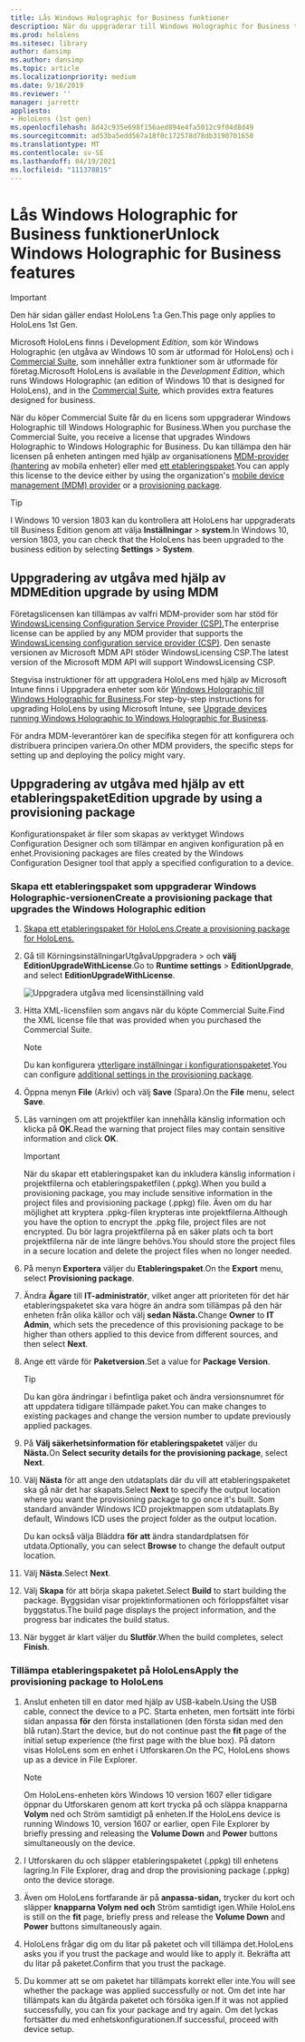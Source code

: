 ```yaml
---
title: Lås Windows Holographic for Business funktioner
description: När du uppgraderar till Windows Holographic for Business tillhandahåller HoloLens extra funktioner som är utformade för företag.
ms.prod: hololens
ms.sitesec: library
author: dansimp
ms.author: dansimp
ms.topic: article
ms.localizationpriority: medium
ms.date: 9/16/2019
ms.reviewer: ''
manager: jarrettr
appliesto:
- HoloLens (1st gen)
ms.openlocfilehash: 8d42c935e698f156aed894e4fa5012c9f04d8d49
ms.sourcegitcommit: ad53ba5edd567a18f0c172578d78db3190701650
ms.translationtype: MT
ms.contentlocale: sv-SE
ms.lasthandoff: 04/19/2021
ms.locfileid: "111378815"
---
```

# <a name="unlock-windows-holographic-for-business-features"></a><span data-ttu-id="e69b0-103">Lås Windows Holographic for Business funktioner</span><span class="sxs-lookup"><span data-stu-id="e69b0-103">Unlock Windows Holographic for Business features</span></span>

> [!IMPORTANT]
> <span data-ttu-id="e69b0-104">Den här sidan gäller endast HoloLens 1:a Gen.</span><span class="sxs-lookup"><span data-stu-id="e69b0-104">This page only applies to HoloLens 1st Gen.</span></span>

<span data-ttu-id="e69b0-105">Microsoft HoloLens finns i Development *Edition*, som kör Windows Holographic (en utgåva av Windows 10 som är utformad för HoloLens) och i [Commercial Suite](hololens-commercial-features.md), som innehåller extra funktioner som är utformade för företag.</span><span class="sxs-lookup"><span data-stu-id="e69b0-105">Microsoft HoloLens is available in the *Development Edition*, which runs Windows Holographic (an edition of Windows 10 that is designed for HoloLens), and in the [Commercial Suite](hololens-commercial-features.md), which provides extra features designed for business.</span></span>

<span data-ttu-id="e69b0-106">När du köper Commercial Suite får du en licens som uppgraderar Windows Holographic till Windows Holographic for Business.</span><span class="sxs-lookup"><span data-stu-id="e69b0-106">When you purchase the Commercial Suite, you receive a license that upgrades Windows Holographic to Windows Holographic for Business.</span></span> <span data-ttu-id="e69b0-107">Du kan tillämpa den här licensen på enheten antingen med hjälp av organisationens [MDM-provider (hantering](#edition-upgrade-by-using-mdm) av mobila enheter) eller med [ett etableringspaket](#edition-upgrade-by-using-a-provisioning-package).</span><span class="sxs-lookup"><span data-stu-id="e69b0-107">You can apply this license to the device either by using the organization's [mobile device management (MDM) provider](#edition-upgrade-by-using-mdm) or a [provisioning package](#edition-upgrade-by-using-a-provisioning-package).</span></span>

> [!TIP]
> <span data-ttu-id="e69b0-108">I Windows 10 version 1803 kan du kontrollera att HoloLens har uppgraderats till Business Edition genom att välja **Inställningar**  >  **system**.</span><span class="sxs-lookup"><span data-stu-id="e69b0-108">In Windows 10, version 1803, you can check that the HoloLens has been upgraded to the business edition by selecting **Settings** > **System**.</span></span>

## <a name="edition-upgrade-by-using-mdm"></a><span data-ttu-id="e69b0-109">Uppgradering av utgåva med hjälp av MDM</span><span class="sxs-lookup"><span data-stu-id="e69b0-109">Edition upgrade by using MDM</span></span>

<span data-ttu-id="e69b0-110">Företagslicensen kan tillämpas av valfri MDM-provider som har stöd för [WindowsLicensing Configuration Service Provider (CSP).](https://msdn.microsoft.com/library/windows/hardware/dn904983.aspx)</span><span class="sxs-lookup"><span data-stu-id="e69b0-110">The enterprise license can be applied by any MDM provider that supports the [WindowsLicensing configuration service provider (CSP)](https://msdn.microsoft.com/library/windows/hardware/dn904983.aspx).</span></span> <span data-ttu-id="e69b0-111">Den senaste versionen av Microsoft MDM API stöder WindowsLicensing CSP.</span><span class="sxs-lookup"><span data-stu-id="e69b0-111">The latest version of the Microsoft MDM API will support WindowsLicensing CSP.</span></span>

<span data-ttu-id="e69b0-112">Stegvisa instruktioner för att uppgradera HoloLens med hjälp av Microsoft Intune finns i Uppgradera enheter som kör [Windows Holographic till Windows Holographic for Business](https://docs.microsoft.com/intune/holographic-upgrade).</span><span class="sxs-lookup"><span data-stu-id="e69b0-112">For step-by-step instructions for upgrading HoloLens by using Microsoft Intune, see [Upgrade devices running Windows Holographic to Windows Holographic for Business](https://docs.microsoft.com/intune/holographic-upgrade).</span></span>

 <span data-ttu-id="e69b0-113">För andra MDM-leverantörer kan de specifika stegen för att konfigurera och distribuera principen variera.</span><span class="sxs-lookup"><span data-stu-id="e69b0-113">On other MDM providers, the specific steps for setting up and deploying the policy might vary.</span></span>

## <a name="edition-upgrade-by-using-a-provisioning-package"></a><span data-ttu-id="e69b0-114">Uppgradering av utgåva med hjälp av ett etableringspaket</span><span class="sxs-lookup"><span data-stu-id="e69b0-114">Edition upgrade by using a provisioning package</span></span>

<span data-ttu-id="e69b0-115">Konfigurationspaket är filer som skapas av verktyget Windows Configuration Designer och som tillämpar en angiven konfiguration på en enhet.</span><span class="sxs-lookup"><span data-stu-id="e69b0-115">Provisioning packages are files created by the Windows Configuration Designer tool that apply a specified configuration to a device.</span></span>

### <a name="create-a-provisioning-package-that-upgrades-the-windows-holographic-edition"></a><span data-ttu-id="e69b0-116">Skapa ett etableringspaket som uppgraderar Windows Holographic-versionen</span><span class="sxs-lookup"><span data-stu-id="e69b0-116">Create a provisioning package that upgrades the Windows Holographic edition</span></span>

1. [<span data-ttu-id="e69b0-117">Skapa ett etableringspaket för HoloLens.</span><span class="sxs-lookup"><span data-stu-id="e69b0-117">Create a provisioning package for HoloLens.</span></span>](hololens-provisioning.md)
1. <span data-ttu-id="e69b0-118">Gå till KörningsinställningarUtgåvaUppgradera   >  och **välj EditionUpgradeWithLicense**.</span><span class="sxs-lookup"><span data-stu-id="e69b0-118">Go to **Runtime settings** > **EditionUpgrade**, and select **EditionUpgradeWithLicense**.</span></span>

    ![Uppgradera utgåva med licensinställning vald](images/icd1.png)

1. <span data-ttu-id="e69b0-120">Hitta XML-licensfilen som angavs när du köpte Commercial Suite.</span><span class="sxs-lookup"><span data-stu-id="e69b0-120">Find the XML license file that was provided when you purchased the Commercial Suite.</span></span>

    > [!NOTE]
    > <span data-ttu-id="e69b0-121">Du kan konfigurera [ytterligare inställningar i konfigurationspaketet](hololens-provisioning.md).</span><span class="sxs-lookup"><span data-stu-id="e69b0-121">You can configure [additional settings in the provisioning package](hololens-provisioning.md).</span></span>

1. <span data-ttu-id="e69b0-122">Öppna menyn **File** (Arkiv) och välj **Save** (Spara).</span><span class="sxs-lookup"><span data-stu-id="e69b0-122">On the **File** menu, select **Save**.</span></span> 

1. <span data-ttu-id="e69b0-123">Läs varningen om att projektfiler kan innehålla känslig information och klicka på **OK.**</span><span class="sxs-lookup"><span data-stu-id="e69b0-123">Read the warning that project files may contain sensitive information and click **OK**.</span></span>

    > [!IMPORTANT]
    > <span data-ttu-id="e69b0-124">När du skapar ett etableringspaket kan du inkludera känslig information i projektfilerna och etableringspaketfilen (.ppkg).</span><span class="sxs-lookup"><span data-stu-id="e69b0-124">When you build a provisioning package, you may include sensitive information in the project files and provisioning package (.ppkg) file.</span></span> <span data-ttu-id="e69b0-125">Även om du har möjlighet att kryptera .ppkg-filen krypteras inte projektfilerna.</span><span class="sxs-lookup"><span data-stu-id="e69b0-125">Although you have the option to encrypt the .ppkg file, project files are not encrypted.</span></span> <span data-ttu-id="e69b0-126">Du bör lagra projektfilerna på en säker plats och ta bort projektfilerna när de inte längre behövs.</span><span class="sxs-lookup"><span data-stu-id="e69b0-126">You should store the project files in a secure location and delete the project files when no longer needed.</span></span>

1. <span data-ttu-id="e69b0-127">På menyn **Exportera** väljer du **Etableringspaket**.</span><span class="sxs-lookup"><span data-stu-id="e69b0-127">On the **Export** menu, select **Provisioning package**.</span></span>

1. <span data-ttu-id="e69b0-128">Ändra **Ägare** till **IT-administratör**, vilket anger att prioriteten för det här etableringspaketet ska vara högre än andra som tillämpas på den här enheten från olika källor och välj **sedan Nästa.**</span><span class="sxs-lookup"><span data-stu-id="e69b0-128">Change **Owner** to **IT Admin**, which sets the precedence of this provisioning package to be higher than others applied to this device from different sources, and then select **Next**.</span></span>

1. <span data-ttu-id="e69b0-129">Ange ett värde för **Paketversion**.</span><span class="sxs-lookup"><span data-stu-id="e69b0-129">Set a value for **Package Version**.</span></span>

    > [!TIP]
    > <span data-ttu-id="e69b0-130">Du kan göra ändringar i befintliga paket och ändra versionsnumret för att uppdatera tidigare tillämpade paket.</span><span class="sxs-lookup"><span data-stu-id="e69b0-130">You can make changes to existing packages and change the version number to update previously applied packages.</span></span>

1. <span data-ttu-id="e69b0-131">På **Välj säkerhetsinformation för etableringspaketet** väljer du **Nästa.**</span><span class="sxs-lookup"><span data-stu-id="e69b0-131">On **Select security details for the provisioning package**, select **Next**.</span></span>

1. <span data-ttu-id="e69b0-132">Välj **Nästa** för att ange den utdataplats där du vill att etableringspaketet ska gå när det har skapats.</span><span class="sxs-lookup"><span data-stu-id="e69b0-132">Select **Next** to specify the output location where you want the provisioning package to go once it's built.</span></span> <span data-ttu-id="e69b0-133">Som standard använder Windows ICD projektmappen som utdataplats.</span><span class="sxs-lookup"><span data-stu-id="e69b0-133">By default, Windows ICD uses the project folder as the output location.</span></span>

    <span data-ttu-id="e69b0-134">Du kan också välja Bläddra **för att** ändra standardplatsen för utdata.</span><span class="sxs-lookup"><span data-stu-id="e69b0-134">Optionally, you can select **Browse** to change the default output location.</span></span>

1. <span data-ttu-id="e69b0-135">Välj **Nästa**.</span><span class="sxs-lookup"><span data-stu-id="e69b0-135">Select **Next**.</span></span>

1. <span data-ttu-id="e69b0-136">Välj **Skapa** för att börja skapa paketet.</span><span class="sxs-lookup"><span data-stu-id="e69b0-136">Select **Build** to start building the package.</span></span> <span data-ttu-id="e69b0-137">Byggsidan visar projektinformationen och förloppsfältet visar byggstatus.</span><span class="sxs-lookup"><span data-stu-id="e69b0-137">The build page displays the project information, and the progress bar indicates the build status.</span></span>

1. <span data-ttu-id="e69b0-138">När bygget är klart väljer du **Slutför**.</span><span class="sxs-lookup"><span data-stu-id="e69b0-138">When the build completes, select **Finish**.</span></span>

### <a name="apply-the-provisioning-package-to-hololens"></a><span data-ttu-id="e69b0-139">Tillämpa etableringspaketet på HoloLens</span><span class="sxs-lookup"><span data-stu-id="e69b0-139">Apply the provisioning package to HoloLens</span></span>

1. <span data-ttu-id="e69b0-140">Anslut enheten till en dator med hjälp av USB-kabeln.</span><span class="sxs-lookup"><span data-stu-id="e69b0-140">Using the USB cable, connect the device to a PC.</span></span> <span data-ttu-id="e69b0-141">Starta enheten, men fortsätt inte förbi sidan anpassa **för** den första installationen (den första sidan med den blå rutan).</span><span class="sxs-lookup"><span data-stu-id="e69b0-141">Start the device, but do not continue past the **fit** page of the initial setup experience (the first page with the blue box).</span></span> <span data-ttu-id="e69b0-142">På datorn visas HoloLens som en enhet i Utforskaren.</span><span class="sxs-lookup"><span data-stu-id="e69b0-142">On the PC, HoloLens shows up as a device in File Explorer.</span></span>

    > [!NOTE]
    > <span data-ttu-id="e69b0-143">Om HoloLens-enheten körs Windows 10 version 1607 eller tidigare öppnar du Utforskaren genom att kort trycka  på och släppa knapparna **Volym** ned och Ström samtidigt på enheten.</span><span class="sxs-lookup"><span data-stu-id="e69b0-143">If the HoloLens device is running Windows 10, version 1607 or earlier, open File Explorer by briefly pressing and releasing the **Volume Down** and **Power** buttons simultaneously on the device.</span></span>

1. <span data-ttu-id="e69b0-144">I Utforskaren du och släpper etableringspaketet (.ppkg) till enhetens lagring.</span><span class="sxs-lookup"><span data-stu-id="e69b0-144">In File Explorer, drag and drop the provisioning package (.ppkg) onto the device storage.</span></span>

1. <span data-ttu-id="e69b0-145">Även om HoloLens fortfarande är på **anpassa-sidan,** trycker du kort och släpper **knapparna Volym ned** **och** Ström samtidigt igen.</span><span class="sxs-lookup"><span data-stu-id="e69b0-145">While HoloLens is still on the **fit** page, briefly press and release the **Volume Down** and **Power** buttons simultaneously again.</span></span>

1. <span data-ttu-id="e69b0-146">HoloLens frågar dig om du litar på paketet och vill tillämpa det.</span><span class="sxs-lookup"><span data-stu-id="e69b0-146">HoloLens asks you if you trust the package and would like to apply it.</span></span> <span data-ttu-id="e69b0-147">Bekräfta att du litar på paketet.</span><span class="sxs-lookup"><span data-stu-id="e69b0-147">Confirm that you trust the package.</span></span>

1. <span data-ttu-id="e69b0-148">Du kommer att se om paketet har tillämpats korrekt eller inte.</span><span class="sxs-lookup"><span data-stu-id="e69b0-148">You will see whether the package was applied successfully or not.</span></span> <span data-ttu-id="e69b0-149">Om det inte har tillämpats kan du åtgärda paketet och försöka igen.</span><span class="sxs-lookup"><span data-stu-id="e69b0-149">If it was not applied successfully, you can fix your package and try again.</span></span> <span data-ttu-id="e69b0-150">Om det lyckas fortsätter du med enhetskonfigurationen.</span><span class="sxs-lookup"><span data-stu-id="e69b0-150">If successful, proceed with device setup.</span></span>
